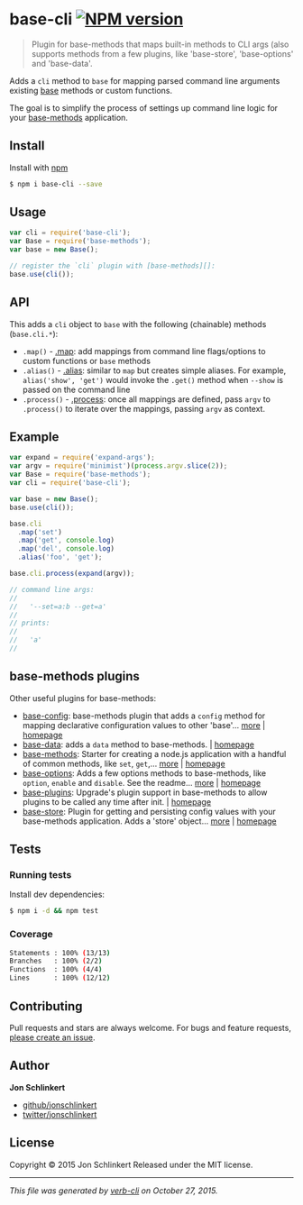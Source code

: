 # base-cli [![NPM version](https://badge.fury.io/js/base-cli.svg)](http://badge.fury.io/js/base-cli)

> Plugin for base-methods that maps built-in methods to CLI args (also supports methods from a few plugins, like 'base-store', 'base-options' and 'base-data'.

Adds a `cli` method to `base` for mapping parsed command line arguments existing [base](https://github.com/jonschlinkert/base-methods) methods or custom functions.

The goal is to simplify the process of settings up command line logic for your [base-methods](https://github.com/jonschlinkert/base-methods) application.

## Install

Install with [npm](https://www.npmjs.com/)

```sh
$ npm i base-cli --save
```

## Usage

```js
var cli = require('base-cli');
var Base = require('base-methods');
var base = new Base();

// register the `cli` plugin with [base-methods][]:
base.use(cli());
```

## API

This adds a `cli` object to `base` with the following (chainable) methods (`base.cli.*`):

* `.map()` -  [.map](#map): add mappings from command line flags/options to custom functions or `base` methods
* `.alias()` -  [.alias](#alias): similar to `map` but creates simple aliases. For example, `alias('show', 'get')` would invoke the `.get()` method when `--show` is passed on the command line
* `.process()` -  [.process](#process): once all mappings are defined, pass `argv` to `.process()` to iterate over the mappings, passing `argv` as context.

## Example

```js
var expand = require('expand-args');
var argv = require('minimist')(process.argv.slice(2));
var Base = require('base-methods');
var cli = require('base-cli');

var base = new Base();
base.use(cli());

base.cli
  .map('set')
  .map('get', console.log)
  .map('del', console.log)
  .alias('foo', 'get');

base.cli.process(expand(argv));

// command line args:
//   
//   '--set=a:b --get=a'
//   
// prints:
//   
//   'a'
//   
```

## base-methods plugins

Other useful plugins for base-methods:

* [base-config](https://www.npmjs.com/package/base-config): base-methods plugin that adds a `config` method for mapping declarative configuration values to other 'base'… [more](https://www.npmjs.com/package/base-config) | [homepage](https://github.com/jonschlinkert/base-config)
* [base-data](https://www.npmjs.com/package/base-data): adds a `data` method to base-methods. | [homepage](https://github.com/jonschlinkert/base-data)
* [base-methods](https://www.npmjs.com/package/base-methods): Starter for creating a node.js application with a handful of common methods, like `set`, `get`,… [more](https://www.npmjs.com/package/base-methods) | [homepage](https://github.com/jonschlinkert/base-methods)
* [base-options](https://www.npmjs.com/package/base-options): Adds a few options methods to base-methods, like `option`, `enable` and `disable`. See the readme… [more](https://www.npmjs.com/package/base-options) | [homepage](https://github.com/jonschlinkert/base-options)
* [base-plugins](https://www.npmjs.com/package/base-plugins): Upgrade's plugin support in base-methods to allow plugins to be called any time after init. | [homepage](https://github.com/jonschlinkert/base-plugins)
* [base-store](https://www.npmjs.com/package/base-store): Plugin for getting and persisting config values with your base-methods application. Adds a 'store' object… [more](https://www.npmjs.com/package/base-store) | [homepage](https://github.com/jonschlinkert/base-store)

## Tests

### Running tests

Install dev dependencies:

```sh
$ npm i -d && npm test
```

### Coverage

```sh
Statements : 100% (13/13)
Branches   : 100% (2/2)
Functions  : 100% (4/4)
Lines      : 100% (12/12)
```

## Contributing

Pull requests and stars are always welcome. For bugs and feature requests, [please create an issue](https://github.com/jonschlinkert/base-cli/issues/new).

## Author

**Jon Schlinkert**

+ [github/jonschlinkert](https://github.com/jonschlinkert)
+ [twitter/jonschlinkert](http://twitter.com/jonschlinkert)

## License

Copyright © 2015 Jon Schlinkert
Released under the MIT license.

***

_This file was generated by [verb-cli](https://github.com/assemble/verb-cli) on October 27, 2015._